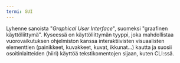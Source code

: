 ```yaml
---
termi: GUI
---
```


Lyhenne sanoista "*Graphical User Interface*", suomeksi "graafinen käyttöliittymä". Kyseessä on käyttöliittymän tyyppi, joka mahdollistaa vuorovaikutuksen ohjelmiston kanssa interaktiivisten visuaalisten elementtien (painikkeet, kuvakkeet, kuvat, ikkunat...) kautta ja suosii osoitinlaitteiden (hiiri) käyttöä tekstikomentojen sijaan, kuten CLI:ssä.